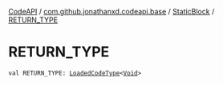 [CodeAPI](../../index.md) / [com.github.jonathanxd.codeapi.base](../index.md) / [StaticBlock](index.md) / [RETURN_TYPE](.)

# RETURN_TYPE

`val RETURN_TYPE: `[`LoadedCodeType`](../../com.github.jonathanxd.codeapi.type/-loaded-code-type/index.md)`<`[`Void`](http://docs.oracle.com/javase/6/docs/api/java/lang/Void.html)`>`